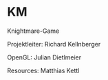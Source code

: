 # KM
Knightmare-Game

Projektleiter: Richard Kellnberger

OpenGL: Julian Dietlmeier

Resources: Matthias Kettl